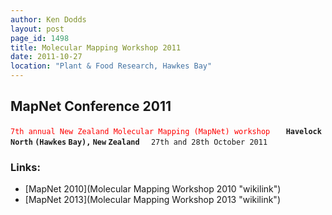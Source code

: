 ```yaml
---
author: Ken Dodds
layout: post
page_id: 1498
title: Molecular Mapping Workshop 2011
date: 2011-10-27
location: "Plant & Food Research, Hawkes Bay"
---
```

## MapNet Conference 2011

<span style="color:#FF0000">`7th annual New Zealand Molecular Mapping (MapNet) workshop `</span>`  `
**`Havelock` `North` `(Hawkes` `Bay),` `New` `Zealand`**` `
` 27th and 28th October 2011`

### Links:

-   [MapNet 2010](Molecular Mapping Workshop 2010 "wikilink")
-   [MapNet 2013](Molecular Mapping Workshop 2013 "wikilink")
